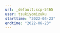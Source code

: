 ```yaml
---
url: _default:scp-5465
user: tsukiyomizuku
starttime: "2022-04-23"
endtime: "2022-06-23"
---
```

<reserve />
